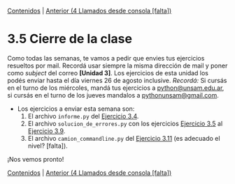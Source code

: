 [Contenidos](../Contenidos.md) \| [Anterior (4 Llamados desde consola [falta])](04_Llamados_desde_cmd.md)

# 3.5 Cierre de la clase

Como todas las semanas, te vamos a pedir que envies tus ejercicios resueltos por mail. Recordá usar siempre la misma dirección de mail y poner como *subject* del correo **[Unidad 3]**. Los ejercicios de esta unidad los podés enviar hasta el día viernes 26 de agosto inclusive. *Recordá:* Si cursás en el turno de los miércoles, mandá tus ejercicios a python@unsam.edu.ar, si cursás en el turno de los jueves mandalos a pythonunsam@gmail.com.

* Los ejercicios a enviar esta semana son:
    1. El archivo `informe.py` del [Ejercicio 3.4](../03_Contenedores_y_Errores/02_Contenedores.md#ejercicio-34-balances).
    2. El archivo `solucion_de_errores.py` con los ejercicios [Ejercicio 3.5](../03_Contenedores_y_Errores/03_Bugs.md#ejercicio-35-semantica) al [Ejercicio 3.9](../03_Contenedores_y_Errores/03_Bugs.md#ejercicio-39-pisando-memoria).
    3. El archivo `camion_commandline.py` del [Ejercicio 3.11](../03_Contenedores_y_Errores/04_Llamados_desde_cmd.md#ejercicio-311-ejecucion-desde-la-linea-de-comandos-con-parametros) (es adecuado el nivel? [falta]).
    
¡Nos vemos pronto!

[Contenidos](../Contenidos.md) \| [Anterior (4 Llamados desde consola [falta])](04_Llamados_desde_cmd.md)

